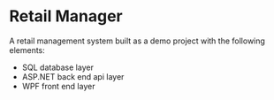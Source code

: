 # Retail Manager
A retail management system built as a demo project with the following elements:

- SQL database layer
- ASP.NET back end api layer
- WPF front end layer
